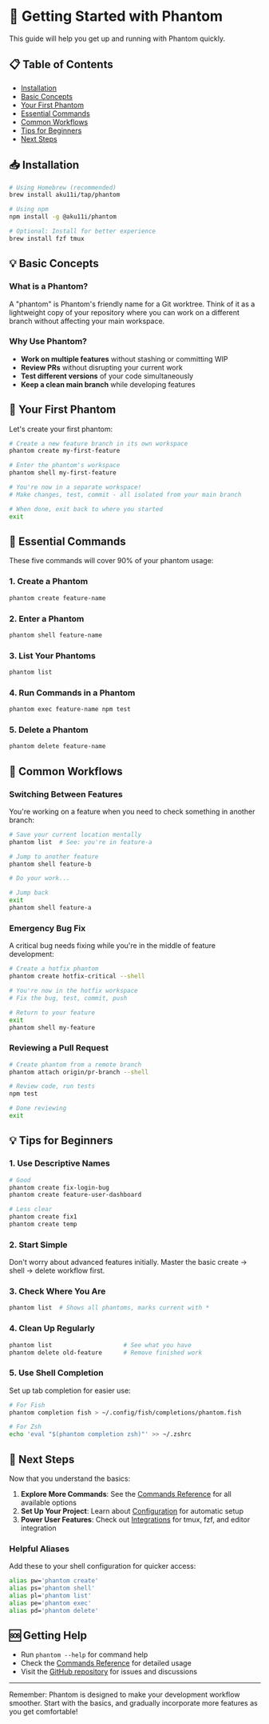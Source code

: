 # 🚀 Getting Started with Phantom

This guide will help you get up and running with Phantom quickly.

## 📋 Table of Contents

- [Installation](#installation)
- [Basic Concepts](#basic-concepts)
- [Your First Phantom](#your-first-phantom)
- [Essential Commands](#essential-commands)
- [Common Workflows](#common-workflows)
- [Tips for Beginners](#tips-for-beginners)
- [Next Steps](#next-steps)

## 📥 Installation

```bash
# Using Homebrew (recommended)
brew install aku11i/tap/phantom

# Using npm
npm install -g @aku11i/phantom

# Optional: Install for better experience
brew install fzf tmux
```

## 💡 Basic Concepts

### What is a Phantom?

A "phantom" is Phantom's friendly name for a Git worktree. Think of it as a lightweight copy of your repository where you can work on a different branch without affecting your main workspace.

### Why Use Phantom?

- **Work on multiple features** without stashing or committing WIP
- **Review PRs** without disrupting your current work
- **Test different versions** of your code simultaneously
- **Keep a clean main branch** while developing features

## 👻 Your First Phantom

Let's create your first phantom:

```bash
# Create a new feature branch in its own workspace
phantom create my-first-feature

# Enter the phantom's workspace
phantom shell my-first-feature

# You're now in a separate workspace!
# Make changes, test, commit - all isolated from your main branch

# When done, exit back to where you started
exit
```

## 🎯 Essential Commands

These five commands will cover 90% of your phantom usage:

### 1. Create a Phantom
```bash
phantom create feature-name
```

### 2. Enter a Phantom
```bash
phantom shell feature-name
```

### 3. List Your Phantoms
```bash
phantom list
```

### 4. Run Commands in a Phantom
```bash
phantom exec feature-name npm test
```

### 5. Delete a Phantom
```bash
phantom delete feature-name
```

## 🔄 Common Workflows

### Switching Between Features

You're working on a feature when you need to check something in another branch:

```bash
# Save your current location mentally
phantom list  # See: you're in feature-a

# Jump to another feature
phantom shell feature-b

# Do your work...

# Jump back
exit
phantom shell feature-a
```

### Emergency Bug Fix

A critical bug needs fixing while you're in the middle of feature development:

```bash
# Create a hotfix phantom
phantom create hotfix-critical --shell

# You're now in the hotfix workspace
# Fix the bug, test, commit, push

# Return to your feature
exit
phantom shell my-feature
```

### Reviewing a Pull Request

```bash
# Create phantom from a remote branch
phantom attach origin/pr-branch --shell

# Review code, run tests
npm test

# Done reviewing
exit
```

## 💡 Tips for Beginners

### 1. Use Descriptive Names
```bash
# Good
phantom create fix-login-bug
phantom create feature-user-dashboard

# Less clear
phantom create fix1
phantom create temp
```

### 2. Start Simple
Don't worry about advanced features initially. Master the basic create → shell → delete workflow first.

### 3. Check Where You Are
```bash
phantom list  # Shows all phantoms, marks current with *
```

### 4. Clean Up Regularly
```bash
phantom list                    # See what you have
phantom delete old-feature      # Remove finished work
```

### 5. Use Shell Completion
Set up tab completion for easier use:
```bash
# For Fish
phantom completion fish > ~/.config/fish/completions/phantom.fish

# For Zsh
echo 'eval "$(phantom completion zsh)"' >> ~/.zshrc
```

## 🚪 Next Steps

Now that you understand the basics:

1. **Explore More Commands**: See the [Commands Reference](./commands.md) for all available options
2. **Set Up Your Project**: Learn about [Configuration](./configuration.md) for automatic setup
3. **Power User Features**: Check out [Integrations](./integrations.md) for tmux, fzf, and editor integration

### Helpful Aliases

Add these to your shell configuration for quicker access:

```bash
alias pw='phantom create'
alias ps='phantom shell'
alias pl='phantom list'
alias pe='phantom exec'
alias pd='phantom delete'
```

## 🆘 Getting Help

- Run `phantom --help` for command help
- Check the [Commands Reference](./commands.md) for detailed usage
- Visit the [GitHub repository](https://github.com/aku11i/phantom) for issues and discussions

---

Remember: Phantom is designed to make your development workflow smoother. Start with the basics, and gradually incorporate more features as you get comfortable!